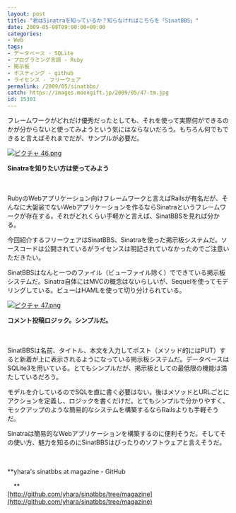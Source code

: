 ```yaml
---
layout: post
title: "君はSinatraを知っているか？知らなければこちらを「SinatBBS」"
date: 2009-05-08T09:00:00+09:00
categories:
- Web
tags: 
- データベース - SQLite
- プログラミング言語 - Ruby
- 掲示板
- ホスティング - github
- ライセンス - フリーウェア
permalink: /2009/05/sinatbbs/
catch: https://images.moongift.jp/2009/05/47-tm.jpg
id: 15301
---
```

フレームワークがどれだけ優秀だったとしても、それを使って実際何ができるのかが分からないと使ってみようという気にはならないだろう。もちろん何でもできると言えばそれまでだが、サンプルが必要だ。

  

[![ピクチャ 46.png](https://images.moongift.jp/2009/05/46-tm.jpg)](https://images.moongift.jp/2009/05/46.png)  
  
**Sinatraを知りたい方は使ってみよう**

  

　

  

RubyのWebアプリケーション向けフレームワークと言えばRailsが有名だが、そんなに大袈裟でないWebアプリケーションを作るならSinatraというフレームワークが存在する。それがどれくらい手軽かと言えば、SinatBBSを見れば分かる。

  

今回紹介するフリーウェアはSinatBBS、Sinatraを使った掲示板システムだ。ソースコードは公開されているがライセンスは明記されていなかったのでご注意いただきたい。

  
<!--more-->

SinatBBSはなんと一つのファイル（ビューファイル除く）でできている掲示板システムだ。Sinatra自体にはMVCの概念はないらしいが、Sequelを使ってモデリングしている。ビューはHAMLを使って切り分けられている。

  

[![ピクチャ 47.png](https://images.moongift.jp/2009/05/47-tm.jpg)](https://images.moongift.jp/2009/05/47.png)  
  
**コメント投稿ロジック。シンプルだ。**

  

　

  

SinatBBSは名前、タイトル、本文を入力してポスト（メソッド的にはPUT）すると新着が上に表示されるようになっている掲示板システムだ。データベースはSQLite3を用いている。とてもシンプルだが、掲示板としての最低限の機能は満たしているだろう。

  

モデルを介しているのでSQLを直に書く必要はない。後はメソッドとURLごとにアクションを定義し、ロジックを書くだけだ。とてもシンプルで分かりやすく、モックアップのような簡易的なシステムを構築するならRailsよりも手軽そうだ。

  

Sinatraは簡易的なWebアプリケーションを構築するのに便利そうだ。そしてその使い方、魅力を知るのにSinatBBSはぴったりのソフトウェアと言えそうだ。

  

　

  

**yhara's sinatbbs at magazine - GitHub  
  
　**  
  [http://github.com/yhara/sinatbbs/tree/magazine](http://github.com/yhara/sinatbbs/tree/magazine)

  
